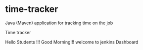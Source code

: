 # time-tracker
Java (Maven) application for tracking time on the job

Time tracker

Hello Students !!! Good Morning!!! welcome to jenkins Dashboard
